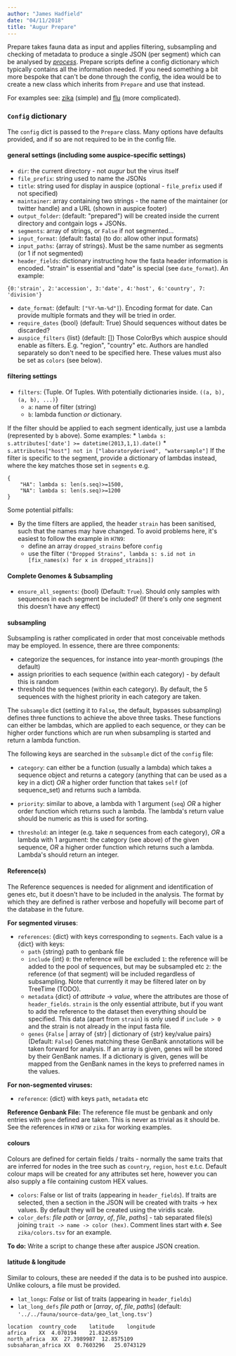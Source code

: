 ```yaml
---
author: "James Hadfield"
date: "04/11/2018"
title: "Augur Prepare"
---
```


Prepare takes fauna data as input and applies filtering, subsampling and checking of metadata to produce a single JSON (per segment) which can be analysed by [_process_](process.md).
Prepare scripts define a config dictionary which typically contains all the information needed.
If you need something a bit more bespoke that can't be done through the config, the idea would be to create a new class which inherits from `Prepare` and use that instead.

For examples see: [zika](../zika/zika.prepare.md) (simple) and [flu](../flu/flu.prepare.md) (more complicated).

### `Config` dictionary
The `config` dict is passed to the `Prepare` class.
Many options have defaults provided, and if so are not required to be in the config file.

#### general settings (including some auspice-specific settings)
* `dir`: the current directory - not _augur_ but the virus itself
* `file_prefix`: string used to name the JSONs
* `title`: string used for display in auspice (optional - `file_prefix` used if not specified)
* `maintainer`: array containing two strings - the name of the maintainer (or twitter handle) and a URL (shown in auspice footer)
* `output_folder`: (default: "prepared") will be created inside the current directory and contgain logs + JSONs.
* `segments`: array of strings, or `False` if not segmented...
* `input_format`: (default: fasta) (to do: allow other input formats)
* `input_paths`: {array of strings}. Must be the same number as segments (or 1 if not segmented)
* `header_fields`: dictionary instructing how the fasta header information is encoded. "strain" is essential and "date" is special (see `date_format`). An example:
```
{0:'strain', 2:'accession', 3:'date', 4:'host', 6:'country', 7: 'division'}
```
* `date_format`: (default: `["%Y-%m-%d"]`). Encoding format for date. Can provide multiple formats and they will be tried in order.
* `require_dates` {bool} (default: True) Should sequences without dates be discarded?
* `auspice_filters` {list} (default: []) Those ColorBys which auspice should enable as filters. E.g. "region", "country" etc. Authors are handled separately so don't need to be specified here. These values must also be set as `colors` (see below).

#### filtering settings
* `filters`: {Tuple. Of Tuples. With potentially dictionaries inside. `((a, b), (a, b), ...)`}
  * `a`: name of filter (string)
  * `b`: lambda function _or_ dictionary.

If the filter should be applied to each segment identically, just use a lambda (represented by `b` above).
Some examples:
    * `lambda s: s.attributes['date'] >= datetime(2013,1,1).date()`
    * `s.attributes["host"] not in ["laboratoryderived", "watersample"]`
If the filter is specific to the segment, provide a dictionary of lambdas instead, where the key matches those set in `segments` e.g.
```
{
    "HA": lambda s: len(s.seq)>=1500,
    "NA": lambda s: len(s.seq)>=1200
}
```
Some potential pitfalls:
* By the time filters are applied, the header `strain` has been sanitised, such that the names may have changed.
To avoid problems here, it's easiest to follow the example in `H7N9`:
  * define an array `dropped_strains` before `config`
  * use the filter `("Dropped Strains", lambda s: s.id not in [fix_names(x) for x in dropped_strains])`


#### Complete Genomes & Subsampling
* `ensure_all_segments`: {bool} (Default: `True`). Should only samples with sequences in each segment be included? (If there's only one segment this doesn't have any effect)

#### subsampling
Subsampling is rather complicated in order that most conceivable methods may be employed.
In essence, there are three components:
* categorize the sequences, for instance into year-month groupings (the default)
* assign priorities to each sequence (within each category) - by default this is random
* threshold the sequences (within each category). By default, the 5 sequences with the highest priority in each category are taken.

The `subsample` dict (setting it to `False`, the default, bypasses subsampling) defines three functions to achieve the above three tasks.
These functions can either be lambdas, which are applied to each sequence, or they can be higher order functions which are run when subsampling is started and return a lambda function.

The following keys are searched in the `subsample` dict of the `config` file:
* `category`: can either be a function (usually a lambda) which takes a sequence object and returns a category (anything that can be used as a key in a dict) _OR_ a higher order function that takes `self` (of sequence_set) and returns such a lambda.

* `priority`: similar to above, a lambda with 1 argument (`seq`) _OR_ a higher order function which returns such a lambda. The lambda's return value should be numeric as this is used for sorting.

* `threshold`: an integer (e.g. take _n_ sequences from each category), _OR_ a lambda with 1 argument: the category (see above) of the given sequence, _OR_ a higher order function which returns such a lambda. Lambda's should return an integer.


#### Reference(s)
The Reference sequences is needed for alignment and identification of genes etc, but it doesn't have to be included in the analysis.
The format by which they are defined is rather verbose and hopefully will become part of the database in the future.

**For segmented viruses**:
  * `references`: {dict} with keys corresponding to `segments`. Each value is a {dict} with keys:
    * `path` {string} path to genbank file
    * `include` {int}
    `0`: the reference will be excluded
    `1`: the reference will be added to the pool of sequences, but may be subsampled etc
    `2`: the reference (of that segment) will be included regardless of subsampling.
    Note that currently it may be filtered later on by TreeTime (TODO).
    * `metadata` {dict} of _attribute_ -> _value_, where the attributes are those of `header_fields`.
    `strain` is the only essential attribute, but if you want to add the reference to the dataset then everything should be specified.
    This data (apart from `strain`) is only used if `include > 0` and the strain is not already in the input fasta file.
    * `genes` {`False` | array of {str} | dictionary of {str} key/value pairs} (Default: `False`)
    Genes matching these GenBank annotations will be taken forward for analysis.
    If an array is given, genes will be stored by their GenBank names. If a
    dictionary is given, genes will be mapped from the GenBank names in the keys
    to preferred names in the values.

**For non-segmented viruses:**
  * `reference`: {dict} with keys `path`, `metadata` etc

**Reference Genbank File:**
The reference file must be genbank and only entries with `gene` defined are taken.
This is never as trivial as it should be.
See the references in `H7N9` or `zika` for working examples.


#### colours
Colours are defined for certain fields / traits - normally the same traits that are inferred for nodes in the tree such as `country`, `region`, `host` e.t.c.
Default colour maps will be created for any attributes set here, however you can also supply a file containing custom HEX values.
  * `colors`: False or list of traits (appearing in `header_fields`). If traits are selected, then a section in the JSON will be created with traits -> hex values. By default they will be created using the viridis scale.
  * `color_defs`: _file path_ or [_array_, _of_, _file_, _paths_] - tab separated file(s) joining `trait -> name -> color (hex)`.
  Comment lines start with `#`. See `zika/colors.tsv` for an example.

**To do:** Write a script to change these after auspice JSON creation.

#### latitude & longitude
Similar to colours, these are needed if the data is to be pushed into auspice.
Unlike colours, a file must be provided.
  * `lat_longs`: _False_ or list of traits (appearing in `header_fields`)
  * `lat_long_defs` _file path_ or [_array_, _of_, _file_, _paths_] (default: `'../../fauna/source-data/geo_lat_long.tsv'`)
  ```
  location	country_code	latitude	longitude
  africa	XX	4.070194	21.824559
  north_africa	XX	27.3989987	12.8575109
  subsaharan_africa	XX	0.7603296	25.0743129
  ```
